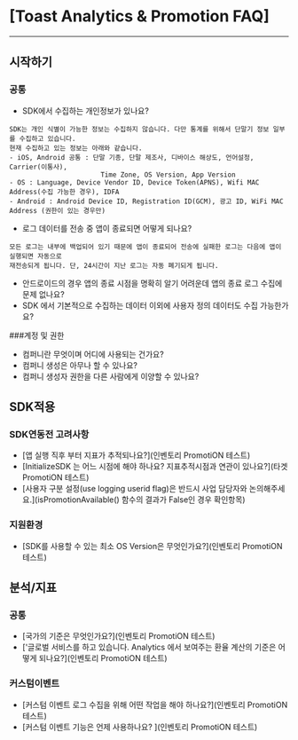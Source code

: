 # [Toast Analytics & Promotion FAQ]
***

## 시작하기
### 공통
 * SDK에서 수집하는 개인정보가 있나요?
 

 ```
SDK는 개인 식별이 가능한 정보는 수집하지 않습니다. 다만 통계를 위해서 단말기 정보 일부를 수집하고 있습니다.
현재 수집하고 있는 정보는 아래와 같습니다.
- iOS, Android 공통 : 단말 기종, 단말 제조사, 디바이스 해상도, 언어설정, Carrier(이통사), 
                        Time Zone, OS Version, App Version 
- OS : Language, Device Vendor ID, Device Token(APNS), Wifi MAC Address(수집 가능한 경우), IDFA 
- Android : Android Device ID, Registration ID(GCM), 광고 ID, WiFi MAC Address (권한이 있는 경우만) 
```



* 로그 데이터를 전송 중 앱이 종료되면 어떻게 되나요?
 

 ```
모든 로그는 내부에 백업되어 있기 때문에 앱이 종료되어 전송에 실패한 로그는 다음에 앱이 실행되면 자동으로
재전송되게 됩니다. 단, 24시간이 지난 로그는 자동 폐기되게 됩니다.
 ```
 
 

* 안드로이드의 경우 앱의 종료 시점을 명확히 알기 어려운데 앱의 종료 로그 수집에 문제 없나요?
* SDK 에서 기본적으로 수집하는 데이터 이외에 사용자 정의 데이터도 수집 가능한가요?

###계정 및 권한
* 컴퍼니란 무엇이며 어디에 사용되는 건가요?
* 컴퍼니 생성은 아무나 할 수 있나요?
* 컴퍼니 생성자 권한을 다른 사람에게 이양할 수 있나요?


## SDK적용
### SDK연동전 고려사항
* [앱 실행 직후 부터 지표가 추적되나요?](인벤토리 PromotiON 테스트)
* [InitializeSDK 는 어느 시점에 해야 하나요? 지표추적시점과 연관이 있나요?](타겟 PromotiON 테스트)
* [사용자 구분 설정(use logging userid flag)은 반드시 사업 담당자와 논의해주세요.](isPromotionAvailable() 함수의 결과가 False인 경우 확인항목)

### 지원환경
* [SDK를 사용할 수 있는 최소 OS Version은 무엇인가요?](인벤토리 PromotiON 테스트)


## 분석/지표
### 공통
* [국가의 기준은 무엇인가요?](인벤토리 PromotiON 테스트)
* ['글로벌 서비스를 하고 있습니다. Analytics 에서 보여주는 환율 계산의 기준은 어떻게 되나요?](인벤토리 PromotiON 테스트)


### 커스텀이벤트
* [커스텀 이벤트 로그 수집을 위해 어떤 작업을 해야 하나요?](인벤토리 PromotiON 테스트)
* [커스텀 이벤트 기능은 언제 사용하나요? ](인벤토리 PromotiON 테스트)
